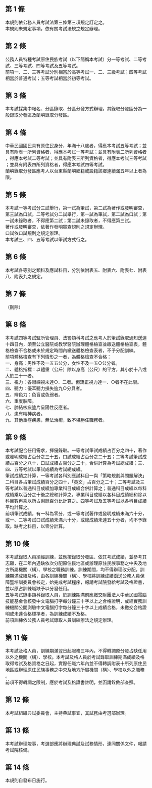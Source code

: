 第 1 條
-------
本規則依公務人員考試法第三條第三項規定訂定之。  
本規則未規定事項，依有關考試法規之規定辦理。

第 2 條
-------
公務人員特種考試原住民族考試（以下簡稱本考試）分一等考試、二等考  
試、三等考試、四等考試及五等考試。  
前項一、二、三等考試分別相當於高等考試一、二、三級考試；四等考試  
相當於普通考試；五等考試相當於初等考試。

第 3 條
-------
本考試採集中報名、分區錄取、分區分發方式辦理，其錄取分發區分為一  
般錄取分發區及蘭嶼錄取分發區。

第 4 條
-------
中華民國國民具有原住民身分，年滿十八歲者，得應本考試五等考試；並  
具有附表一所列資格者，得應本考試一等考試；並具有附表二所列資格者  
，得應本考試二等考試；並具有附表三所列資格者，得應本考試三等考試  
；並具有附表四所列資格者，得應本考試四等考試。  
蘭嶼錄取分發區應考人以台東縣蘭嶼鄉籍或設籍該鄉連續滿五年以上者為  
限。

第 5 條
-------
本考試一等考試分三試舉行，第一試為筆試，第二試為著作或發明審查，  
第三試為口試。二等考試分二試舉行，第一試為筆試，第二試為口試；第  
一試未錄取者，不得應第二試；第二試未錄取者，不得應第三試。  
著作或發明審查，依著作發明審查規則之規定辦理。  
口試依口試規則之規定辦理。  
本考試三、四、五等考試以筆試方式行之。

第 6 條
-------
本考試各等別之類科及應試科目，分別依附表五、附表六、附表七、附表  
八、附表九之規定。

第 7 條
-------
（刪除）

第 8 條
-------
本考試四等考試監所管理員、法警類科考試之應考人於筆試錄取通知送達  
十四日內，須至公立醫院或教學醫院辦理體格檢查並繳送體格檢查表，體  
格檢查不合格或未於規定時間內繳送體格檢查表者，不予分配訓練。  
前項體格檢查有下列情形之一者，為體格檢查不合格：  
一、身高：男性不及一五五公分，女性不及一五○公分者。  
二、體格指標：以體重（公斤）除以身高（公尺）的平方，其小於十八或  
    大於三十一者。  
三、視力：各眼祼視未達○．二者。但矯正視力達一．○者不在此限。  
四、聽力：優耳聽力損失逾九○分貝者。  
五、辨色力：色盲或色弱者。  
六、重度肢障。  
七、肺結核痰塗片呈陽性反應者。  
八、患有精神病者。  
九、其他重症疾患，無法治癒，致不堪勝任職務者。

第 9 條
-------
本考試配合任用需求，擇優錄取。一等考試筆試成績占百分之四十，著作  
或發明成績占百分之三十五，口試成績占百分之二十五；二等考試筆試成  
績占百分之八十，口試成績占百分之二十，合併計算為考試總成績；三、  
四、五等考試以筆試成績為考試總成績。  
筆試成績之計算，一等考試各科別應試科目一與「策略規劃與問題解決」  
二科目各占筆試成績百分之四十，「英文」占百分之二十；二等考試及三  
等考試以普通科目成績加專業科目成績合併計算之；普通科目成績以每科  
成績乘以百分之十後之總和計算之，專業科目成績以各科目成績總和除以  
科目數再乘以所占剩餘百分比計算之。四等考試及五等考試以各科目成績  
平均計算之。  
前項筆試成績，有一科為零分，或一等考試著作或發明成績未滿六十分，  
或一、二等考試口試成績未滿六十分，或總成績未達五十分者，均不予錄  
取。缺考之科目，以零分計算。

第 10 條
--------
本考試錄取人員須經訓練，並應按錄取分發區、依其考試成績，並參考其  
志願，在二年內遇缺依次分配原住民地區或辦理原住民族事務之中央及地  
方所屬機關（構）、學校之職務訓練。訓練期間，均不得辦理改分配，訓  
練期滿成績及格，由各訓練機關（構）、學校將訓練成績函送公務人員保  
障暨培訓委員會核定，始完成考試程序，報請考試院發給考試及格證書，  
並以原占訓練職缺予以分發任用。  
五等考試錄事類科錄取人員，於訓練期滿前應繳交財團法人中華民國電腦  
技能基金會核發中文電腦打字每分鐘三十字以上之合格證明，或經實務訓  
練機關公開測驗中文電腦打字每分鐘三十字以上成績合格，未繳交合格證  
明或未達合格標準者，為訓練成績不及格。  
前項訓練依公務人員考試錄取人員訓練辦法之規定辦理。

第 11 條
--------
本考試及格人員，訓練期滿翌日起服務三年內，不得轉調原分發占缺任用  
以外之機關（構）、學校。本考試及格人員於考試錄取訓練期滿成績及格  
取得考試及格資格之日起，實際任職六年內並不得轉調附表十所列原住民  
地區或辦理原住民族事務之中央及地方所屬機關（構）、學校以外之職務  
。  
前項不得轉調之限制，應於考試及格證書註明，並函請銓敘部查照。

第 12 條
--------
本考試組織典試委員會，主持典試事宜，其試務由考選部辦理。

第 13 條
--------
本考試辦理竣事，考選部應將辦理典試及試務情形，連同關係文件，報請  
考試院核備。

第 14 條
--------
本規則自發布日施行。

